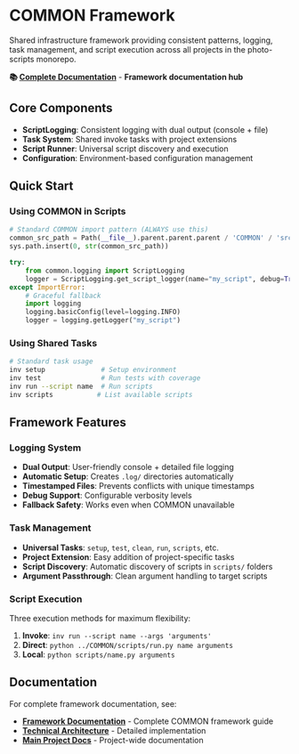 # COMMON Framework

Shared infrastructure framework providing consistent patterns, logging, task management, and script execution across all projects in the photo-scripts monorepo.

**📚 [Complete Documentation](docs/README.md)** - **Framework documentation hub**

## Core Components

- **ScriptLogging**: Consistent logging with dual output (console + file)
- **Task System**: Shared invoke tasks with project extensions  
- **Script Runner**: Universal script discovery and execution
- **Configuration**: Environment-based configuration management

## Quick Start

### Using COMMON in Scripts
```python
# Standard COMMON import pattern (ALWAYS use this)
common_src_path = Path(__file__).parent.parent.parent / 'COMMON' / 'src'
sys.path.insert(0, str(common_src_path))

try:
    from common.logging import ScriptLogging
    logger = ScriptLogging.get_script_logger(name="my_script", debug=True)
except ImportError:
    # Graceful fallback
    import logging
    logging.basicConfig(level=logging.INFO)
    logger = logging.getLogger("my_script")
```

### Using Shared Tasks
```bash
# Standard task usage
inv setup              # Setup environment
inv test               # Run tests with coverage  
inv run --script name  # Run scripts
inv scripts           # List available scripts
```

## Framework Features

### Logging System
- **Dual Output**: User-friendly console + detailed file logging
- **Automatic Setup**: Creates `.log/` directories automatically
- **Timestamped Files**: Prevents conflicts with unique timestamps
- **Debug Support**: Configurable verbosity levels
- **Fallback Safety**: Works even when COMMON unavailable

### Task Management  
- **Universal Tasks**: `setup`, `test`, `clean`, `run`, `scripts`, etc.
- **Project Extension**: Easy addition of project-specific tasks
- **Script Discovery**: Automatic discovery of scripts in `scripts/` folders
- **Argument Passthrough**: Clean argument handling to target scripts

### Script Execution
Three execution methods for maximum flexibility:
1. **Invoke**: `inv run --script name --args 'arguments'`
2. **Direct**: `python ../COMMON/scripts/run.py name arguments`
3. **Local**: `python scripts/name.py arguments`

## Documentation

For complete framework documentation, see:

- **[Framework Documentation](docs/README.md)** - Complete COMMON framework guide
- **[Technical Architecture](docs/ARCHITECTURE.md)** - Detailed implementation
- **[Main Project Docs](../docs/README.md)** - Project-wide documentation